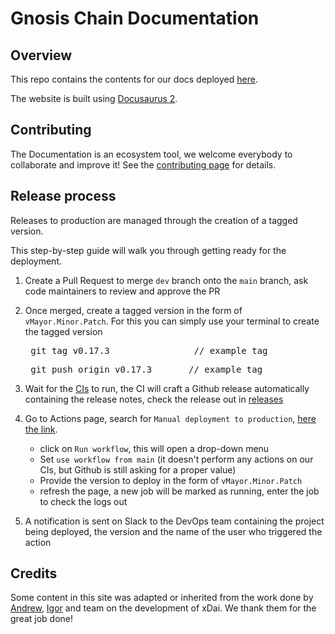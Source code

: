 # Gnosis Chain Documentation

## Overview
This repo contains the contents for our docs deployed [here](https://docs.gnosischain.com).

The website is built using [Docusaurus 2](https://docusaurus.io/).
## Contributing

The Documentation is an ecosystem tool, we welcome everybody to collaborate and improve it! See the [contributing page](CONTRIBUTING.md) for details.

## Release process

Releases to production are managed through the creation of a tagged version.

This step-by-step guide will walk you through getting ready for the deployment.

1. Create a Pull Request to merge `dev` branch onto the `main` branch, ask code maintainers to review and approve the PR
2. Once merged, create a tagged version in the form of `vMayor.Minor.Patch`. For this you can simply use your terminal to create the tagged version
   <pre> git tag v0.17.3                // example tag </pre>
   <pre> git push origin v0.17.3       // example tag </pre>
   
3. Wait for the [CIs](https://github.com/gnosischain/documentation/blob/dev/.github/workflows/tag_release.yml) to run, the CI will craft a Github release automatically containing the release notes, check the release out in [releases](https://github.com/gnosischain/documentation/releases)
4. Go to Actions page, search for `Manual deployment to production`, [here the link](https://github.com/gnosischain/documentation/actions/workflows/prod_deploy.yml).
    - click on `Run workflow`, this will open a drop-down menu
    - Set `use workflow from main` (it doesn't perform any actions on our CIs, but Github is still asking for a proper value)
    - Provide the version to deploy in the form of `vMayor.Minor.Patch`
    - refresh the page, a new job will be marked as running, enter the job to check the logs out
5. A notification is sent on Slack to the DevOps team containing the project being deployed, the version and the name of the user who triggered the action

## Credits

Some content in this site was adapted or inherited from the work done by [Andrew](https://github.com/andogro), [Igor](https://github.com/igorbarinov) and team on the development of xDai. We thank them for the great job done!
